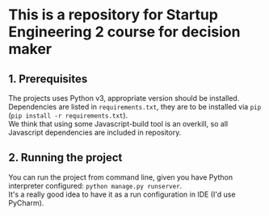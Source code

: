 # This is a repository for Startup Engineering 2 course for decision maker

## 1. Prerequisites
The projects uses Python v3, appropriate version should be installed. Dependencies are listed in `requirements.txt`, they are to be installed via `pip` (`pip install -r requirements.txt`). <br>
We think that using some Javascript-build tool is an overkill, so all Javascript dependencies are included in repository.

## 2. Running the project
You can run the project from command line, given you have Python interpreter configured: `python manage.py runserver`.<br>
It's a really good idea to have it as a run configuration in IDE (I'd use PyCharm).
